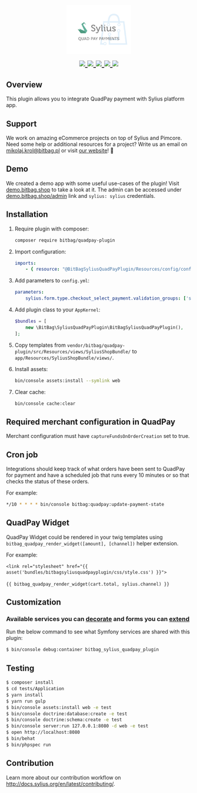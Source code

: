 <h1 align="center">
    <a href="http://bitbag.shop" target="_blank">
        <img src="doc/logo.jpeg" width="35%" />
    </a>
    <br />
    <a href="https://packagist.org/packages/bitbag/quadpay-plugin" title="License" target="_blank">
        <img src="https://img.shields.io/packagist/l/bitbag/quadpay-plugin.svg" />
    </a>
    <a href="https://packagist.org/packages/bitbag/quadpay-plugin" title="Version" target="_blank">
        <img src="https://img.shields.io/packagist/v/bitbag/quadpay-plugin.svg" />
    </a>
    <a href="http://travis-ci.org/BitBagCommerce/SyliusQuadPayPlugin" title="Build status" target="_blank">
        <img src="https://img.shields.io/travis/BitBagCommerce/SyliusQuadPayPlugin/master.svg" />
    </a>
    <a href="https://scrutinizer-ci.com/g/BitBagCommerce/SyliusQuadPayPlugin/" title="Scrutinizer" target="_blank">
        <img src="https://img.shields.io/scrutinizer/g/BitBagCommerce/SyliusQuadPayPlugin.svg" />
    </a>
    <a href="https://packagist.org/packages/bitbag/quadpay-plugin" title="Total Downloads" target="_blank">
        <img src="https://poser.pugx.org/bitbag/quadpay-plugin/downloads" />
    </a>
</h1>

## Overview

This plugin allows you to integrate QuadPay payment with Sylius platform app.

## Support

We work on amazing eCommerce projects on top of Sylius and Pimcore. Need some help or additional resources for a project?
Write us an email on mikolaj.krol@bitbag.pl or visit [our website](https://bitbag.shop/)! :rocket:

## Demo

We created a demo app with some useful use-cases of the plugin! Visit [demo.bitbag.shop](https://demo.bitbag.shop) to take a look at it. 
The admin can be accessed under [demo.bitbag.shop/admin](https://demo.bitbag.shop/admin) link and `sylius: sylius` credentials.

## Installation

1. Require plugin with composer:

    ```bash
    composer require bitbag/quadpay-plugin
    ```

2. Import configuration:

    ```yaml
    imports:
        - { resource: "@BitBagSyliusQuadPayPlugin/Resources/config/config.yml" }
    ```

3. Add parameters to `config.yml`:

    ```yaml
    parameters:
        sylius.form.type.checkout_select_payment.validation_groups: ['sylius', 'checkout_select_payment']
    ```

4. Add plugin class to your `AppKernel`:

    ```php
    $bundles = [
        new \BitBag\SyliusQuadPayPlugin\BitBagSyliusQuadPayPlugin(),
    ];
    ```

5. Copy templates from `vendor/bitbag/quadpay-plugin/src/Resources/views/SyliusShopBundle/` 
   to `app/Resources/SyliusShopBundle/views/`.

6. Install assets:

    ```bash
    bin/console assets:install --symlink web
    ```

7. Clear cache:

    ```bash
    bin/console cache:clear
    ```

## Required merchant configuration in QuadPay

Merchant configuration must have `captureFundsOnOrderCreation` set to true.

## Cron job

Integrations should keep track of what orders have been sent to QuadPay for payment and have a scheduled job that runs every 10 minutes or so that checks the status of these orders.

For example:

```bash
*/10 * * * * bin/console bitbag:quadpay:update-payment-state
```

## QuadPay Widget

QuadPay Widget could be rendered in your twig templates using `bitbag_quadpay_render_widget([amount], [channel])` helper extension.

For example:

```twig
<link rel="stylesheet" href="{{ asset('bundles/bitbagsyliusquadpayplugin/css/style.css') }}">

{{ bitbag_quadpay_render_widget(cart.total, sylius.channel) }}
```

## Customization

### Available services you can [decorate](https://symfony.com/doc/current/service_container/service_decoration.html) and forms you can [extend](http://symfony.com/doc/current/form/create_form_type_extension.html)

Run the below command to see what Symfony services are shared with this plugin:
 
```bash
$ bin/console debug:container bitbag_sylius_quadpay_plugin
```

## Testing

```bash
$ composer install
$ cd tests/Application
$ yarn install
$ yarn run gulp
$ bin/console assets:install web -e test
$ bin/console doctrine:database:create -e test
$ bin/console doctrine:schema:create -e test
$ bin/console server:run 127.0.0.1:8080 -d web -e test
$ open http://localhost:8080
$ bin/behat
$ bin/phpspec run
```

## Contribution

Learn more about our contribution workflow on http://docs.sylius.org/en/latest/contributing/.
